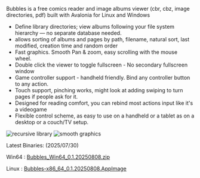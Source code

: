 Bubbles is a free comics reader and image albums viewer (cbr, cbz, image directories, pdf) built with Avalonia for Linux and Windows

- Define library directories; view albums following your file system hierarchy — no separate database needed.
- allows sorting of albums and pages by path, filename, natural sort, last modified, creation time and random order
- Fast graphics. Smooth Pan & zoom, easy scrolling with the mouse wheel.
- Double click the viewer to toggle fullscreen - No secondary fullscreen window
- Game controller support - handheld friendly. Bind any controller button to any action.
- Touch support, pinching works, might look at adding swiping to turn pages if people ask for it.
- Designed for reading comfort, you can rebind most actions input like it's a videogame
- Flexible control scheme, as easy to use on a handheld or a tablet as on a desktop or a couch/TV setup.


![recursive library](https://github.com/philvanzu/Bubbles/releases/download/Win64/bubbles_recursive.png)
![smooth graphics](https://github.com/philvanzu/Bubbles/releases/download/Win64/bubbles_SmoothGraphics.gif)

Latest Binaries: (2025/07/30)

Win64 : [Bubbles_Win64_0.1.20250808.zip](https://github.com/philvanzu/Bubbles/releases/download/v0.1.2025-08-08/Bubbles_Win64_0.1.20250808.zip)

Linux : [Bubbles-x86_64_0.1.20250808.AppImage](https://github.com/philvanzu/Bubbles/releases/download/v0.1.2025-08-08/Bubbles-x86_64_20250808.AppImage)

